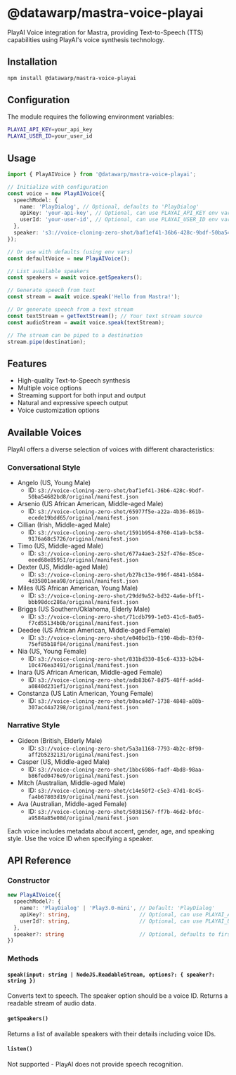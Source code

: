 # @datawarp/mastra-voice-playai

PlayAI Voice integration for Mastra, providing Text-to-Speech (TTS) capabilities using PlayAI's voice synthesis technology.

## Installation

```bash
npm install @datawarp/mastra-voice-playai
```

## Configuration

The module requires the following environment variables:

```bash
PLAYAI_API_KEY=your_api_key
PLAYAI_USER_ID=your_user_id
```

## Usage

```typescript
import { PlayAIVoice } from '@datawarp/mastra-voice-playai';

// Initialize with configuration
const voice = new PlayAIVoice({
  speechModel: {
    name: 'PlayDialog', // Optional, defaults to 'PlayDialog'
    apiKey: 'your-api-key', // Optional, can use PLAYAI_API_KEY env var
    userId: 'your-user-id', // Optional, can use PLAYAI_USER_ID env var
  },
  speaker: 's3://voice-cloning-zero-shot/baf1ef41-36b6-428c-9bdf-50ba54682bd8/original/manifest.json', // Optional, defaults to first available voice
});

// Or use with defaults (using env vars)
const defaultVoice = new PlayAIVoice();

// List available speakers
const speakers = await voice.getSpeakers();

// Generate speech from text
const stream = await voice.speak('Hello from Mastra!');

// Or generate speech from a text stream
const textStream = getTextStream(); // Your text stream source
const audioStream = await voice.speak(textStream);

// The stream can be piped to a destination
stream.pipe(destination);
```

## Features

- High-quality Text-to-Speech synthesis
- Multiple voice options
- Streaming support for both input and output
- Natural and expressive speech output
- Voice customization options

## Available Voices

PlayAI offers a diverse selection of voices with different characteristics:

### Conversational Style

- Angelo (US, Young Male)
  - ID: `s3://voice-cloning-zero-shot/baf1ef41-36b6-428c-9bdf-50ba54682bd8/original/manifest.json`
- Arsenio (US African American, Middle-aged Male)
  - ID: `s3://voice-cloning-zero-shot/65977f5e-a22a-4b36-861b-ecede19bdd65/original/manifest.json`
- Cillian (Irish, Middle-aged Male)
  - ID: `s3://voice-cloning-zero-shot/1591b954-8760-41a9-bc58-9176a68c5726/original/manifest.json`
- Timo (US, Middle-aged Male)
  - ID: `s3://voice-cloning-zero-shot/677a4ae3-252f-476e-85ce-eeed68e85951/original/manifest.json`
- Dexter (US, Middle-aged Male)
  - ID: `s3://voice-cloning-zero-shot/b27bc13e-996f-4841-b584-4d35801aea98/original/manifest.json`
- Miles (US African American, Young Male)
  - ID: `s3://voice-cloning-zero-shot/29dd9a52-bd32-4a6e-bff1-bbb98dcc286a/original/manifest.json`
- Briggs (US Southern/Oklahoma, Elderly Male)
  - ID: `s3://voice-cloning-zero-shot/71cdb799-1e03-41c6-8a05-f7cd55134b0b/original/manifest.json`
- Deedee (US African American, Middle-aged Female)
  - ID: `s3://voice-cloning-zero-shot/e040bd1b-f190-4bdb-83f0-75ef85b18f84/original/manifest.json`
- Nia (US, Young Female)
  - ID: `s3://voice-cloning-zero-shot/831bd330-85c6-4333-b2b4-10c476ea3491/original/manifest.json`
- Inara (US African American, Middle-aged Female)
  - ID: `s3://voice-cloning-zero-shot/adb83b67-8d75-48ff-ad4d-a0840d231ef1/original/manifest.json`
- Constanza (US Latin American, Young Female)
  - ID: `s3://voice-cloning-zero-shot/b0aca4d7-1738-4848-a80b-307ac44a7298/original/manifest.json`

### Narrative Style

- Gideon (British, Elderly Male)
  - ID: `s3://voice-cloning-zero-shot/5a3a1168-7793-4b2c-8f90-aff2b5232131/original/manifest.json`
- Casper (US, Middle-aged Male)
  - ID: `s3://voice-cloning-zero-shot/1bbc6986-fadf-4bd8-98aa-b86fed0476e9/original/manifest.json`
- Mitch (Australian, Middle-aged Male)
  - ID: `s3://voice-cloning-zero-shot/c14e50f2-c5e3-47d1-8c45-fa4b67803d19/original/manifest.json`
- Ava (Australian, Middle-aged Female)
  - ID: `s3://voice-cloning-zero-shot/50381567-ff7b-46d2-bfdc-a9584a85e08d/original/manifest.json`

Each voice includes metadata about accent, gender, age, and speaking style. Use the voice ID when specifying a speaker.

## API Reference

### Constructor

```typescript
new PlayAIVoice({
  speechModel?: {
    name?: 'PlayDialog' | 'Play3.0-mini', // Default: 'PlayDialog'
    apiKey?: string,                      // Optional, can use PLAYAI_API_KEY env var
    userId?: string,                      // Optional, can use PLAYAI_USER_ID env var
  },
  speaker?: string                        // Optional, defaults to first available voice ID
})
```

### Methods

#### `speak(input: string | NodeJS.ReadableStream, options?: { speaker?: string })`

Converts text to speech. The speaker option should be a voice ID. Returns a readable stream of audio data.

#### `getSpeakers()`

Returns a list of available speakers with their details including voice IDs.

#### `listen()`

Not supported - PlayAI does not provide speech recognition.
